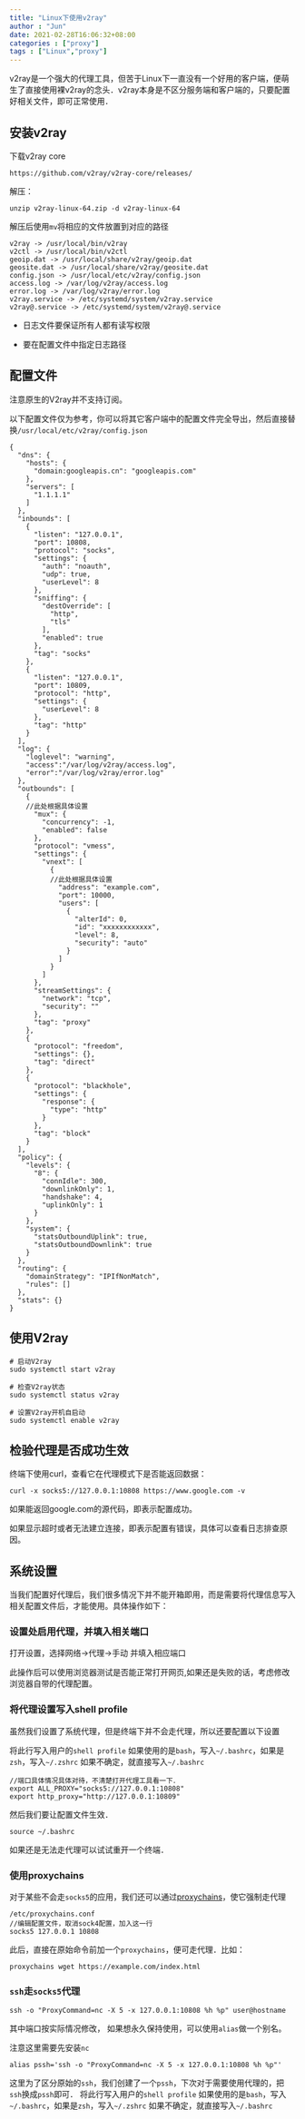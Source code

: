```yaml
---
title: "Linux下使用v2ray"
author : "Jun"
date: 2021-02-28T16:06:32+08:00
categories : ["proxy"]
tags : ["Linux","proxy"]
---
```


v2ray是一个强大的代理工具，但苦于Linux下一直没有一个好用的客户端，便萌生了直接使用裸v2ray的念头．v2ray本身是不区分服务端和客户端的，只要配置好相关文件，即可正常使用．


## 安装v2ray

下载v2ray core

```
https://github.com/v2ray/v2ray-core/releases/
```

解压：
```
unzip v2ray-linux-64.zip -d v2ray-linux-64
```

解压后使用`mv`将相应的文件放置到对应的路径

```
v2ray -> /usr/local/bin/v2ray
v2ctl -> /usr/local/bin/v2ctl
geoip.dat -> /usr/local/share/v2ray/geoip.dat
geosite.dat -> /usr/local/share/v2ray/geosite.dat
config.json -> /usr/local/etc/v2ray/config.json
access.log -> /var/log/v2ray/access.log
error.log -> /var/log/v2ray/error.log
v2ray.service -> /etc/systemd/system/v2ray.service
v2ray@.service -> /etc/systemd/system/v2ray@.service

```

- 日志文件要保证所有人都有读写权限

- 要在配置文件中指定日志路径


## 配置文件

注意原生的V2ray并不支持订阅。

以下配置文件仅为参考，你可以将其它客户端中的配置文件完全导出，然后直接替换`/usr/local/etc/v2ray/config.json`

```
{
  "dns": {
    "hosts": {
      "domain:googleapis.cn": "googleapis.com"
    },
    "servers": [
      "1.1.1.1"
    ]
  },
  "inbounds": [
    {
      "listen": "127.0.0.1",
      "port": 10808,
      "protocol": "socks",
      "settings": {
        "auth": "noauth",
        "udp": true,
        "userLevel": 8
      },
      "sniffing": {
        "destOverride": [
          "http",
          "tls"
        ],
        "enabled": true
      },
      "tag": "socks"
    },
    {
      "listen": "127.0.0.1",
      "port": 10809,
      "protocol": "http",
      "settings": {
        "userLevel": 8
      },
      "tag": "http"
    }
  ],
  "log": {
    "loglevel": "warning",
    "access":"/var/log/v2ray/access.log",
    "error":"/var/log/v2ray/error.log"
  },
  "outbounds": [
    {
    //此处根据具体设置
      "mux": {
        "concurrency": -1,
        "enabled": false
      },
      "protocol": "vmess",
      "settings": {
        "vnext": [
          {
          //此处根据具体设置
            "address": "example.com",
            "port": 10000,
            "users": [
              {
                "alterId": 0,
                "id": "xxxxxxxxxxxx",
                "level": 8,
                "security": "auto"
              }
            ]
          }
        ]
      },
      "streamSettings": {
        "network": "tcp",
        "security": ""
      },
      "tag": "proxy"
    },
    {
      "protocol": "freedom",
      "settings": {},
      "tag": "direct"
    },
    {
      "protocol": "blackhole",
      "settings": {
        "response": {
          "type": "http"
        }
      },
      "tag": "block"
    }
  ],
  "policy": {
    "levels": {
      "8": {
        "connIdle": 300,
        "downlinkOnly": 1,
        "handshake": 4,
        "uplinkOnly": 1
      }
    },
    "system": {
      "statsOutboundUplink": true,
      "statsOutboundDownlink": true
    }
  },
  "routing": {
    "domainStrategy": "IPIfNonMatch",
    "rules": []
  },
  "stats": {}
}
```

## 使用V2ray
```
# 启动V2ray
sudo systemctl start v2ray

# 检查V2ray状态
sudo systemctl status v2ray

# 设置V2ray开机自启动
sudo systemctl enable v2ray
```

## 检验代理是否成功生效

终端下使用curl，查看它在代理模式下是否能返回数据：
```
curl -x socks5://127.0.0.1:10808 https://www.google.com -v
```
如果能返回google.com的源代码，即表示配置成功。

如果显示超时或者无法建立连接，即表示配置有错误，具体可以查看日志排查原因。

## 系统设置

当我们配置好代理后，我们很多情况下并不能开箱即用，而是需要将代理信息写入相关配置文件后，才能使用。具体操作如下：

### 设置处启用代理，并填入相关端口

打开设置，选择网络->代理->手动 并填入相应端口

此操作后可以使用浏览器测试是否能正常打开网页,如果还是失败的话，考虑修改浏览器自带的代理配置。


### 将代理设置写入shell profile

虽然我们设置了系统代理，但是终端下并不会走代理，所以还要配置以下设置

将此行写入用户的`shell profile`
如果使用的是`bash`，写入`~/.bashrc`，如果是`zsh`，写入`~/.zshrc`
如果不确定，就直接写入`~/.bashrc`
  ```
  //端口具体情况具体对待，不清楚打开代理工具看一下．
  export ALL_PROXY="socks5://127.0.0.1:10808"
  export http_proxy="http://127.0.0.1:10809"
  ```
然后我们要让配置文件生效．

```
source ~/.bashrc
```
如果还是无法走代理可以试试重开一个终端．

### 使用proxychains

对于某些不会走`socks5`的应用，我们还可以通过[proxychains](https://github.com/haad/proxychains)，使它强制走代理

  ```
  /etc/proxychains.conf
  //编辑配置文件，取消sock4配置，加入这一行
  socks5 127.0.0.1 10808
  ```
此后，直接在原始命令前加一个`proxychains`，便可走代理．比如：
```
proxychains wget https://example.com/index.html
```

### `ssh`走`socks5`代理

```
ssh -o "ProxyCommand=nc -X 5 -x 127.0.0.1:10808 %h %p" user@hostname
```
其中端口按实际情况修改，
如果想永久保持使用，可以使用`alias`做一个别名。

注意这里需要先安装`nc`

```
alias pssh='ssh -o "ProxyCommand=nc -X 5 -x 127.0.0.1:10808 %h %p"'
```
这里为了区分原始的`ssh`，我们创建了一个`pssh`，下次对于需要使用代理的，把`ssh`换成`pssh`即可．
将此行写入用户的`shell profile`
如果使用的是`bash`，写入`~/.bashrc`，如果是`zsh`，写入`~/.zshrc`
如果不确定，就直接写入`~/.bashrc`
